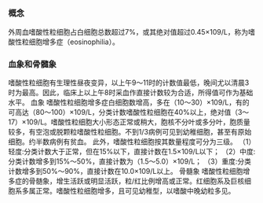 ## 


### 概念
外周血嗜酸性粒细胞占白细胞总数超过7%，或其绝对值超过0.45×109/L，称为嗜酸性粒细胞增多症（eosinophilia）。

### 血象和骨髓象
嗜酸性粒细胞有生理性昼夜变异，以上午9～11时的计数值最低，晚间尤以清晨3时为最高。因此，临床上以上午8时采血作直接计数较为合适，所得值可作为基础水平。
血象
嗜酸性粒细胞增多症白细胞数增高，多在（10～30）×109/L，有的可高达（80～100）×109/L，分类计数嗜酸性粒细胞在40%以上，绝对值（3～17）×109/L。嗜酸性粒细胞大小形态正常或稍大，胞核不分叶或多分叶，胞质量较多，有空泡或脱颗粒嗜酸性粒细胞。不到1/3病例可见到幼稚细胞，甚至有原始细胞。约半数病例有贫血。
此外，嗜酸性粒细胞按其数量程度可分为三级。
（1）轻度:分类计数大于正常，但在15%以下，直接计数在1.5×109/L以下；
（2）中度:分类计数增多到15%～50%，直接计数为（1.5～5.0）×109/L；
（3）重度:分类计数增多到50%～90%，直接计数在10.0×109/L以上。
骨髓象
嗜酸性粒细胞增多症的骨髄象，增生活跃或明显活跃，粒/红比例增高或正常。红细胞系及巨核细胞系多属正常。嗜酸性粒细胞增多，且可见幼稚型，以嗜酸中晚幼粒多见。
